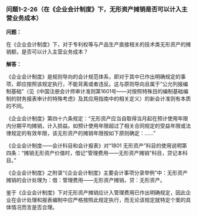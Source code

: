 ### 问题1-2-26（在《企业会计制度》下，无形资产摊销是否可以计入主营业务成本）

**问题：**

在《企业会计制度》下，对于专利权等与产品生产直接相关的技术类无形资产的摊销额，是否可以计入主营业务成本？

**解答：**

《企业会计制度》是规则导向的会计规范体系，即对于其中已作出明确规定的事项，即应按照该规定执行，不能背离或者违反。这与原则导向且属于“公允列报编制基础”（见《中国注册会计师审计准则第1601号——对按照特殊目的编制基础编制的财务报表审计的特殊考虑》及其应用指南中的相关定义）的新会计准则有本质的不同。

《企业会计制度》第四十六条规定：“无形资产应当自取得当月起在预计使用年限内分期平均摊销，计入损益。如预计使用年限超过了相关合同规定的受益年限或法律规定的有效年限，该无形资产的摊销年限按如下原则确定：……”

《企业会计制度——会计科目和会计报表》对“1801
无形资产”科目的使用说明第四条：“摊销无形资产价值时，借记"管理费用——无形资产摊销"科目，贷记本科目。”

《企业会计制度》之附录“《企业会计制度》主要会计事项分录举例”中：无形资产摊销的会计处理为：借：管理费用——无形资产摊销，贷：无形资产。

鉴于《企业会计制度》下对无形资产摊销应计入管理费用已作出明确规定，因此企业在会计处理和报表编制中应严格按照此规定执行，而无论该规定就特定个案的具体情况而言是否合理。
